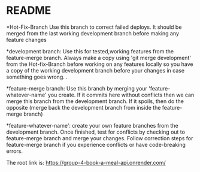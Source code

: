 # README



*Hot-Fix-Branch
Use this branch to correct failed deploys. It should be merged from the last working development branch before making any feature changes

*development branch:
Use this for tested,working features from the feature-merge branch. Always make a copy using 'git merge development' from the Hot-fix-Branch before working on any features locally so you have a copy of the working development branch before your changes in case something goes wrong.
.

*feature-merge branch:
Use this branch by merging your 'feature-whatever-name' you create. If it commits here without conflicts then we can merge this branch from the development branch. If it spoils, then do the opposite (merge back the development branch from inside the feature-merge branch) 

*feature-whatever-name':
create your own feature branches from the development branch. Once finished, test for conflicts by checking out to feature-merge branch and merge your changes. Follow correction steps for feature-merge branch if you experience conflicts or have code-breaking errors.

The root link is: https://group-4-book-a-meal-api.onrender.com/